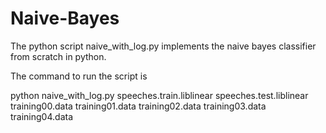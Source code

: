 # Naive-Bayes

The python script naive_with_log.py implements the naive bayes classifier from scratch in python.

The command to run the script is

python naive_with_log.py speeches.train.liblinear speeches.test.liblinear training00.data training01.data training02.data training03.data training04.data
